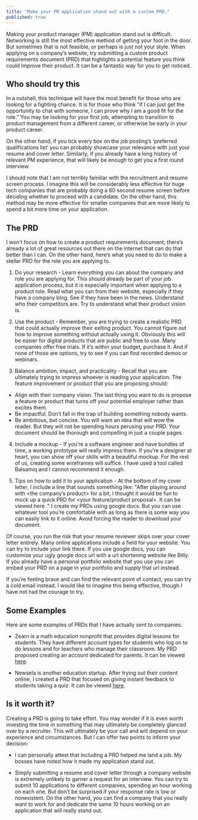 ```yaml
---
title: "Make your PM application stand out with a custom PRD."
published: true
---
```


Making your product manager (PM) application stand out is difficult. Networking is still the most effective method of getting your foot in the door. But sometimes that is not feasible, or perhaps is just not your style. When applying on a company’s website, try submitting a custom product requirements document (PRD) that highlights a potential feature you think could improve their product. It can be a fantastic way for you to get noticed.

## Who should try this ##

In a nutshell, this technique will have the most benefit for those who are looking for a fighting chance. It is for those who think “if I can just get the opportunity to chat with someone, I can prove why I am a good fit for the role.” You may be looking for your first job, attempting to transition to product management from a different career, or otherwise be early in your product career.

On the other hand, if you tick every box on the job posting’s ‘preferred qualifications list’ you can probably showcase your relevance with just your resume and cover letter. Similarly, if you already have a long history of relevant PM experience, that will likely be enough to get you a first round interview.

I should note that I am not terribly familiar with the recruitment and resume screen process. I imagine this will be considerably less effective for huge tech companies that are probably doing a 60 second resume screen before deciding whether to proceed with a candidate. On the other hand, this method may be more effective for smaller companies that are more likely to spend a bit more time on your application.

## The PRD ##

I won’t focus on how to create a product requirements document; there’s already a lot of great resources out there on the internet that can do that better than I can. On the other hand, here’s what you need to do to make a stellar PRD for the role you are applying to.

1. Do your research - 
Learn everything you can about the company and role you are applying for. This should already be part of your job application process, but it is especially important when applying to a product role. Read what you can from their website, especially if they have a company blog. See if they have been in the news. Understand who their competitors are. Try to understand what their product vision is.

2. Use the product - 
Remember, you are trying to create a realistic PRD that could actually improve their exiting product. You cannot figure out how to improve something without actually using it. Obviously this will be easier for digital products that are public and free to use. Many companies offer free trials. If it’s within your budget, purchase it. And if none of those are options, try to see if you can find recorded demos or webinars.

3. Balance ambition, impact, and practicality - 
Recall that you are ultimately trying to impress whoever is reading your application. The feature improvement or product that you are proposing should:
- Align with their company vision. The last thing you want to do is propose a feature or product that turns off your potential employer rather than excites them.
- Be impactful. Don’t fall in the trap of building something nobody wants.
- Be ambitious, but concise. You will want an idea that will wow the reader. But they will not be spending hours perusing your PRD. Your document should be thorough and compelling in just a couple pages.


4. Include a mockup - 
If you’re a software engineer and have bundles of time, a working prototype will really impress them. If you’re a designer at heart, you can show off your skills with a beautiful mockup. For the rest of us, creating some wireframes will suffice. I have used a tool called Balsamiq and I cannot recommend it enough.

5. Tips on how to add it to your application - 
At the bottom of my cover letter, I include a line that sounds something like:
"After playing around with <the company’s product> for a bit, I thought it would be fun to mock up a quick PRD for <your feature/product proposal>. It can be viewed here <embed link to your PRD>."
I create my PRDs using google docs. But you can use whatever tool you’re comfortable with as long as there is some way you can easily link to it online. Avoid forcing the reader to download your document.

Of course, you run the risk that your resume reviewer skips over your cover letter entirely. Many online applications include a field for your website. You can try to include your link there. If you use google docs, you can customize your ugly google docs url with a url shortening website like Bitly. If you already have a personal portfolio website that you use you can embed your PRD on a page in your portfolio and supply that url instead.

If you’re feeling brave and can find the relevant point of contact, you can try a cold email instead. I would like to imagine this being effective, though I have not had the courage to try.

## Some Examples ##

Here are some examples of PRDs that I have actually sent to companies.
- Zearn is a math education nonprofit that provides digital lessons for students. They have different account types for students who log on to do lessons and for teachers who manage their classroom. My PRD proposed creating an account dedicated for parents. It can be viewed [here](bit.ly/zearn-prd).

- Newsela is another education startup. After trying out their content online, I created a PRD that focused on giving instant feedback to students taking a quiz. It can be viewed [here](bit.ly/newsela-prd).

## Is it worth it? ##

Creating a PRD is going to take effort. You may wonder if it is even worth investing the time in something that may ultimately be completely glanced over by a recruiter. This will ultimately be your call and will depend on your experience and circumstances. But I can offer two points to inform your decision:

- I can personally attest that including a PRD helped me land a job. My bosses have noted how it made my application stand out.

- Simply submitting a resume and cover letter through a company website is extremely unlikely to garner a request for an interview. You can try to submit 10 applications to different companies, spending an hour working on each one. But don’t be surprised if your response rate is low or nonexistent. On the other hand, you can find a company that you really want to work for and dedicate the same 10 hours working on an application that will really stand out.
